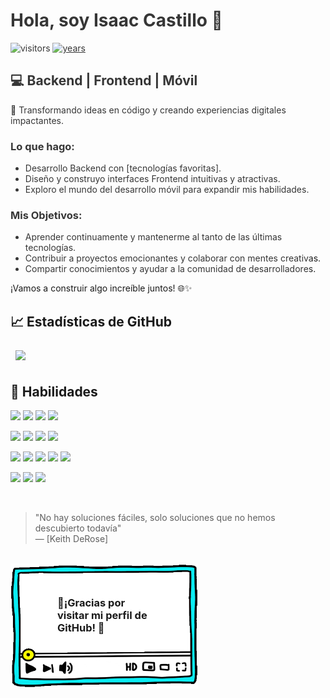 


<div style="position: absolute; height: 100vh; opacity: 0.12;" >

<img src="./images/settings.gif" />
</div>

# Hola, soy Isaac Castillo 👋
<p align="start">
    <img src="https://badges.pufler.dev/visits/epmyas2022/epmyas2022" alt="visitors"/>   
    <a href="#">  <img src="https://img.shields.io/badge/LinkedIn-Profile-informational?style=flat&logo=linkedin&logoColor=white&color=0D76A8" alt="years"/> </a>
</p>

## 💻 Backend | Frontend | Móvil

🚀 Transformando ideas en código y creando experiencias digitales impactantes.

### Lo que hago:
- Desarrollo Backend con [tecnologías favoritas].
- Diseño y construyo interfaces Frontend intuitivas y atractivas.
- Exploro el mundo del desarrollo móvil para expandir mis habilidades.

### Mis Objetivos:
- Aprender continuamente y mantenerme al tanto de las últimas tecnologías.
- Contribuir a proyectos emocionantes y colaborar con mentes creativas.
- Compartir conocimientos y ayudar a la comunidad de desarrolladores.

¡Vamos a construir algo increíble juntos! 🌐✨




## &#x1f4c8; Estadísticas de GitHub

<a href="https://github.com/epmyas2022">
  <img align="center" style="margin:0.5rem" src="https://github-readme-stats.vercel.app/api/top-langs/?username=epmyas2022&hide=html,css&title_color=ffffff&text_color=c9cacc&icon_color=4AB197&bg_color=2C2929&custom_title=Idioma más utilizado" />


</a>


## 💼 Habilidades


![](https://img.shields.io/badge/Code-JavaScript-informational?style=flat&logo=JavaScript&logoColor=white&color=4AB197)
![](https://img.shields.io/badge/Code-Php-informational?style=flat&logo=php&logoColor=white&color=4AB197)
![](https://img.shields.io/badge/Code-Java-informational?style=flat&logo=Java&logoColor=white&color=4AB197)
![](https://img.shields.io/badge/Code-CSharp-informational?style=flat&logo=c-sharp&logoColor=white&color=4AB197)

![](https://img.shields.io/badge/Tools-Docker-informational?style=flat&logo=docker&logoColor=white&color=4AB197)
![](https://img.shields.io/badge/Code-MongoDB-informational?style=flat&logo=MongoDB&logoColor=white&color=4AB197)
![](https://img.shields.io/badge/Code-MySQL-informational?style=flat&logo=MySQL&logoColor=white&color=4AB197)
![](https://img.shields.io/badge/Code-Postgres-informational?style=flat&logo=postgresql&logoColor=white&color=4AB197) 


![](https://img.shields.io/badge/Style-CSS-informational?style=flat&logo=css3&logoColor=white&color=4AB197)
![](https://img.shields.io/badge/Style-Tailwind-informational?style=flat&logo=Tailwind-CSS&logoColor=white&color=4AB197)
![](https://img.shields.io/badge/Style-Sass-informational?style=flat&logo=Sass&logoColor=white&color=4AB197)
![](https://img.shields.io/badge/Tools-GitHub-informational?style=flat&logo=GitHub&logoColor=white&color=4AB197)
![](https://img.shields.io/badge/Tools-GitLab-informational?style=flat&logo=GitLab&logoColor=white&color=4AB197)

![](https://img.shields.io/badge/Framework-Vue3-informational?style=flat&logo=vuedotjs&logoColor=white&color=4AB197)
![](https://img.shields.io/badge/Framework-Laravel-informational?style=flat&logo=laravel&logoColor=white&color=4AB197) 
![](https://img.shields.io/badge/Backend-Node-informational?style=flat&logo=nodedotjs&logoColor=white&color=4AB197) 

<br/>

> "No hay soluciones fáciles, solo soluciones que no hemos descubierto todavía"  
> — [Keith DeRose]

<br/>

<div style="position: relative; width: 300px; height: 200px">

<div  style="position: absolute; top: 40%; left: 50%;  transform: translate(-50%, -50%)">
<h3> 
🎉¡Gracias por visitar mi perfil de GitHub! 🎉</h3>
</div>
<img style="width:100%; height: 100%;" src="./images/video.gif" />
</div>